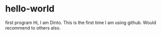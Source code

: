 # hello-world
first program
Hi, I am Dinto. This is the first time I am using github. Would recommend to others also. 
